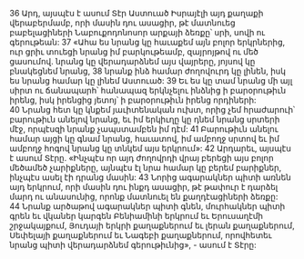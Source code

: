 36 Արդ, այսպէս է ասում Տէր Աստուած Իսրայէլի այդ քաղաքի վերաբերմամբ, որի մասին դու ասացիր, թէ մատնուեց բաբելացիների Նաբուքոդոնոսոր արքայի ձեռքը՝ սրի, սովի ու գերութեան: 37 «Ահա ես նրանց կը հաւաքեմ այն բոլոր երկրներից, ուր ցրիւ տուեցի նրանց իմ բարկութեամբ, զայրոյթով ու մեծ ցասումով. նրանց կը վերադարձնեմ այս վայրերը, յոյսով կը բնակեցնեմ նրանց, 38 նրանք ինձ համար ժողովուրդ կը լինեն, իսկ ես նրանց համար կը լինեմ Աստուած: 39 Եւ ես կը տամ նրանց մի այլ սիրտ ու ճանապարհ՝ հանապազ երկնչելու ինձնից ի բարօրութիւն իրենց, իսկ իրենցից յետոյ՝ ի բարօրութիւն իրենց որդիների: 40 Նրանց հետ կը կնքեմ յաւիտենական ուխտ, որից չեմ հրաժարուի՝ բարութիւն անելով նրանց, եւ իմ երկիւղը կը դնեմ նրանց սրտերի մէջ, որպէսզի նրանք չապստամբեն իմ դէմ: 41 Բարութիւն անելու համար այցի կը գնամ նրանց, հաւատով, իմ ամբողջ սրտով եւ իմ ամբողջ հոգով նրանց կը տնկեմ այս երկրում»:
42 Արդարեւ, այսպէս է ասում Տէրը. «Ինչպէս որ այդ ժողովրդի վրայ բերեցի այս բոլոր մեծամեծ չարիքները, այնպէս էլ նրա համար կը բերեմ բարիքներ, ինչպէս ասել էի դրանց մասին: 43 Նորից ագարակներ պիտի առնեն այդ երկրում, որի մասին դու ինքդ ասացիր, թէ թափուր է դարձել մարդ ու անասունից, որոնք մատնուել են քաղդէացիների ձեռքը: 44 Նրանք արծաթով ագարակներ պիտի գնեն, մուրհակներ պիտի գրեն եւ վկաներ կարգեն Բենիամինի երկրում եւ Երուսաղէմի շրջակայքում, Յուդայի երկրի քաղաքներում եւ լերան քաղաքներում, Սեփելայի քաղաքներում եւ Նագեբի քաղաքներում, որովհետեւ նրանց պիտի վերադարձնեմ գերութիւնից», - ասում է Տէրը:
